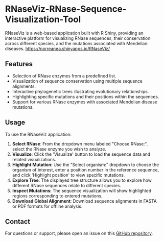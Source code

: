 # RNaseViz-RNase-Sequence-Visualization-Tool

RNaseViz is a web-based application built with R Shiny, providing an interactive platform for visualizing RNase sequences, their conservation across different species, and the mutations associated with Mendelian diseases.
https://norreanea.shinyapps.io/RNaseViz/
## Features

- Selection of RNase enzymes from a predefined list.
- Visualization of sequence conservation using multiple sequence alignments.
- Interactive phylogenetic trees illustrating evolutionary relationships.
- Highlighting specific mutations and their positions within the sequences.
- Support for various RNase enzymes with associated Mendelian disease mutations.

## Usage

To use the RNaseViz application:

1. **Select RNase**: From the dropdown menu labeled "Choose RNase:", select the RNase enzyme you wish to analyze.
2. **Visualize**: Click the 'Visualize' button to load the sequence data and related visualizations.
3. **Highlight Mutation**: Use the "Select organism:" dropdown to choose the organism of interest, enter a position number in the reference sequence, and click 'Highlight position' to view specific mutations.
4. **Explore Tree**: The displayed tree structure allows you to explore how different RNase sequences relate to different species.
5. **Inspect Mutations**: The sequence visualization will show highlighted regions corresponding to entered mutations.
6. **Download Global Alignment**: Download sequence alignments in FASTA or PDF formats for offline analysis.

## Contact

For questions or support, please open an issue on this [GitHub repository](https://github.com/Norreanea/RNaseViz-RNase-Sequence-Visualization-Tool/issues).

